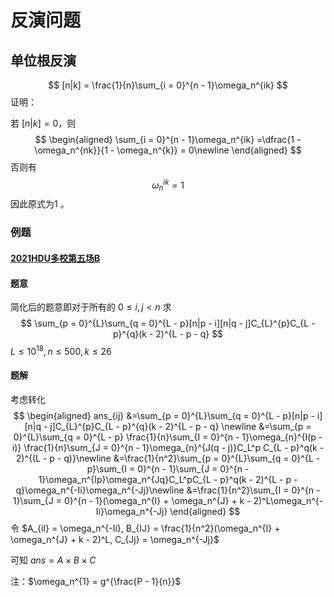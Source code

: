 # **反演问题**

## **单位根反演**


$$
[n|k] = \frac{1}{n}\sum_{i = 0}^{n - 1}\omega_n^{ik}
$$
 证明：

若 $[n|k] = 0$，则
$$
\begin{aligned}
\sum_{i = 0}^{n - 1}\omega_n^{ik} 
=\dfrac{1 - \omega_n^{nk}}{1 - \omega_n^{k}} = 0\newline
\end{aligned}
$$
否则有
$$
\omega_n^{ik} = 1
$$
因此原式为1 。

### 例题

#### [2021HDU多校第五场B](https://acm.hdu.edu.cn/showproblem.php?pid=7013)

#### 题意

简化后的题意即对于所有的 $0 \le i, j < n$ 求
$$
\sum_{p = 0}^{L}\sum_{q = 0}^{L - p}[n|p - i][n|q - j]C_{L}^{p}C_{L - p}^{q}(k - 2)^{L - p - q}
$$
$L \le 10^{18}, n \le 500, k \le 26$

#### 题解

考虑转化
$$
\begin{aligned}
ans_{ij} &=\sum_{p = 0}^{L}\sum_{q = 0}^{L - p}[n|p - i][n|q - j]C_{L}^{p}C_{L - p}^{q}(k - 2)^{L - p - q} \newline
 &=\sum_{p = 0}^{L}\sum_{q = 0}^{L - p} \frac{1}{n}\sum_{I = 0}^{n - 1}\omega_{n}^{I(p - i)} \frac{1}{n}\sum_{J = 0}^{n - 1}\omega_{n}^{J(q - j)}C_L^p C_{L - p}^q(k - 2)^{(L - p - q)}\newline
 &=\frac{1}{n^2}\sum_{p = 0}^{L}\sum_{q = 0}^{L - p}\sum_{I = 0}^{n - 1}\sum_{J = 0}^{n - 1}\omega_n^{Ip}\omega_n^{Jq}C_L^pC_{L - p}^q(k - 2)^{L - p - q}\omega_n^{-Ii}\omega_n^{-Jj}\newline
 &=\frac{1}{n^2}\sum_{I = 0}^{n - 1}\sum_{J = 0}^{n - 1}(\omega_n^{I} + \omega_n^{J} + k - 2)^L\omega_n^{-Ii}\omega_n^{-Jj}
\end{aligned}
$$
令 $A_{iI} = \omega_n^{-Ii}, B_{IJ} = \frac{1}{n^2}(\omega_n^{I} + \omega_n^{J} + k - 2)^L, C_{Jj} = \omega_n^{-Jj}$

可知 $ans = A\times B \times C$

注：$\omega_n^{1} = g^{\frac{P - 1}{n}}$